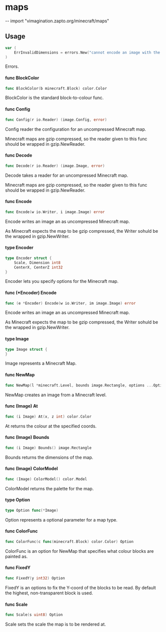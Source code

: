 # maps
--
    import "vimagination.zapto.org/minecraft/maps"


## Usage

```go
var (
	ErrInvalidDimensions = errors.New("cannot encode an image with the given dimensions")
)
```
Errors.

#### func  BlockColor

```go
func BlockColor(b minecraft.Block) color.Color
```
BlockColor is the standard block-to-colour func.

#### func  Config

```go
func Config(r io.Reader) (image.Config, error)
```
Config reader the configuration for an uncompressed Minecraft map.

Minecraft maps are gzip compressed, so the reader given to this func should be
wrapped in gzip.NewReader.

#### func  Decode

```go
func Decode(r io.Reader) (image.Image, error)
```
Decode takes a reader for an uncompressed Minecraft map.

Minecraft maps are gzip compressed, so the reader given to this func should be
wrapped in gzip.NewReader.

#### func  Encode

```go
func Encode(w io.Writer, i image.Image) error
```
Encode writes an image an as uncompressed Minecraft map.

As Minecraft expects the map to be gzip compressed, the Writer sohuld be the
wrapped in gzip.NewWriter.

#### type Encoder

```go
type Encoder struct {
	Scale, Dimension int8
	CenterX, CenterZ int32
}
```

Encoder lets you specify options for the Minecraft map.

#### func (*Encoder) Encode

```go
func (e *Encoder) Encode(w io.Writer, im image.Image) error
```
Encode writes an image an as uncompressed Minecraft map.

As Minecraft expects the map to be gzip compressed, the Writer sohuld be the
wrapped in gzip.NewWriter.

#### type Image

```go
type Image struct {
}
```

Image represents a Minecraft Map.

#### func  NewMap

```go
func NewMap(l *minecraft.Level, bounds image.Rectangle, options ...Option) Image
```
NewMap creates an image from a Minecraft level.

#### func (Image) At

```go
func (i Image) At(x, z int) color.Color
```
At returns the colour at the specified coords.

#### func (Image) Bounds

```go
func (i Image) Bounds() image.Rectangle
```
Bounds returns the dimensions of the map.

#### func (Image) ColorModel

```go
func (Image) ColorModel() color.Model
```
ColorModel returns the palette for the map.

#### type Option

```go
type Option func(*Image)
```

Option represents a optional parameter for a map type.

#### func  ColorFunc

```go
func ColorFunc(c func(minecraft.Block) color.Color) Option
```
ColorFunc is an option for NewMap that specifies what colour blocks are painted
as.

#### func  FixedY

```go
func FixedY(y int32) Option
```
FixedY is an options to fix the Y-coord of the blocks to be read. By default the
highest, non-transparent block is used.

#### func  Scale

```go
func Scale(s uint8) Option
```
Scale sets the scale the map is to be rendered at.
